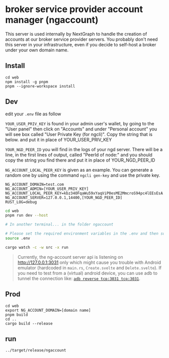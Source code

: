 # broker service provider account manager (ngaccount)

This server is used internally by NextGraph to handle the creation of accounts at our broker service provider servers. You probably don't need this server in your infrastructure, even if you decide to self-host a broker under your own domain name.

## Install

```
cd web
npm install -g pnpm
pnpm --ignore-workspace install
```

## Dev

edit your `.env` file as follow

`YOUR_USER_PRIV_KEY` is found in your admin user's wallet, by going to the "User panel" then click on "Accounts" and under "Personal account" you will see box called "User Private Key (for ngcli)". Copy the string that is below. and put it in place of YOUR_USER_PRIV_KEY

`YOUR_NGD_PEER_ID` you will find in the logs of your ngd server. There will be a line, in the first lines of output, called "PeerId of node:" and you should copy the string you find there and put it in place of YOUR_NGD_PEER_ID

`NG_ACCOUNT_LOCAL_PEER_KEY` is given as an example. You can generate a random one by using the command `ngcli gen-key` and use the private key.

```
NG_ACCOUNT_DOMAIN=test.com
NG_ACCOUNT_ADMIN=[YOUR_USER_PRIV_KEY]
NG_ACCOUNT_LOCAL_PEER_KEY=kbz34OFqaWu59xYaqViP0esME2MmcroS94pc4lEEsEsA
NG_ACCOUNT_SERVER=127.0.0.1,14400,[YOUR_NGD_PEER_ID]
RUST_LOG=debug
```


```bash
cd web
pnpm run dev --host

# In another terminal... in the folder ngaccount

# Please set the required environment variables in the .env and then source it it with:
source .env

cargo watch -c -w src -x run
```

> Currently, the ng-account server api is listening on http://127.0.0.1:3031 only which might cause you trouble with Android emulator (hardcoded in `main.rs`, `Create.svelte` and `Delete.svelte`).
> If you need to test from a (virtual) android device, you can use adb to tunnel the connection like: [`adb reverse tcp:3031 tcp:3031`](https://justinchips.medium.com/proxying-adb-client-connections-2ab495f774eb).

## Prod

```
cd web
export NG_ACCOUNT_DOMAIN=[domain name]
pnpm build
cd ..
cargo build --release
```

## run

```
../target/release/ngaccount
```

